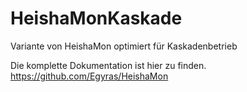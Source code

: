 # HeishaMonKaskade
 Variante von HeishaMon optimiert für Kaskadenbetrieb

 

 Die komplette Dokumentation ist hier zu finden. https://github.com/Egyras/HeishaMon
